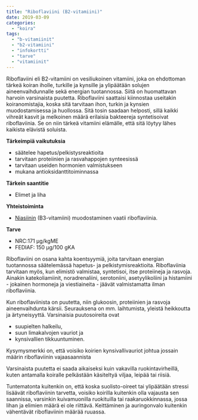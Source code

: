 ```yaml
---
title: "Riboflaviini (B2-vitamiini)"
date: 2019-03-09
categories: 
  - "koira"
tags: 
  - "b-vitamiinit"
  - "b2-vitamiini"
  - "infokortti"
  - "tarve"
  - "vitamiinit"
---
```


Riboflaviini eli B2\-vitamiini on vesiliukoinen vitamiini, joka on ehdottoman tärkeä koiran iholle, turkille ja kynsille ja ylipäätään solujen aineenvaihdunnalle sekä energian tuotannossa. Siitä on huomattavan harvoin varsinaista puutetta. Riboflaviini saattaisi kiinnostaa useitakin koiranomistajia, koska sitä tarvitaan ihon, turkin ja kynsien muodostamisessa ja huollossa. Sitä tosin saadaan helposti, sillä kaikki vihreät kasvit ja melkoinen määrä erilaisia bakteereja syntetisoivat riboflaviinia. Se on niin tärkeä vitamiini elämälle, että sitä löytyy lähes kaikista elävistä soluista.

<!--more-->

**Tärkeimpiä vaikutuksia**

- säätelee hapetus/pelkistysreaktioita
- tarvitaan proteiinien ja rasvahappojen synteesissä
- tarvitaan useiden hormonien valmistukseen
- mukana antioksidanttitoiminnassa

**Tärkein saantitie**

- Elimet ja liha

**Yhteistoiminta**

- [Niasiinin](https://www.katiska.eu/tieto/b-vitamiinit/niasiini-b3-vitamiini/) (B3\-vitamiini) muodostaminen vaatii riboflaviinia.

**Tarve**

- NRC:171 µg/kgME
- FEDIAF: 150 µg/100 gKA

Riboflaviini on osana kahta koentsyymiä, joita tarvitaan energian tuotannossa säätelemässä hapetus- ja pelkistymisreaktioita. Riboflaviinia tarvitaan myös, kun elimistö valmistaa, syntetisoi, itse proteiineja ja rasvoja. Ainakin katekoliamiinit, noradrenaliini, serotoniini, asetyylikoliini ja histamiini - jokainen hormoneja ja viestiaineita - jäävät valmistamatta ilman riboflaviinia.

Kun riboflaviinista on puutetta, niin glukoosin, proteiinien ja rasvoja aineenvaihdunta kärsii. Seurauksena on mm. laihtumista, yleistä heikkoutta ja ärtyneisyyttä. Varsinaisia puutosoireita ovat

- suupielten halkeilu,
- suun limakalvojen vauriot ja
- kynsivallien tikkuuntuminen.

Kysymysmerkki on, että voisiko koirien kynsivallivauriot johtua jossain määrin riboflaviinin vajaasaannista

Varsinaista puutetta ei saada aikaiseksi kuin vakavilla ruokintavirheillä, kuten antamalla koiralle pelkästään käsiteltyä viljaa, leipää tai riisiä.

Tuntematonta kuitenkin on, että koska suolisto-oireet tai ylipäätään stressi lisäävät riboflaviinin tarvetta, voisiko koirilla kuitenkin olla vajausta sen saannissa, varsinkin kuivamuonilla ruokituilla tai raakaruokkinnassa, jossa lihan ja elimien määrä ei ole riittävä. Keittäminen ja auringonvalo kuitenkin vähentävät riboflaviinin määrää ruuassa.
